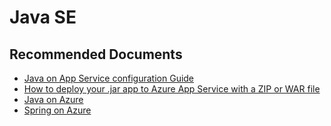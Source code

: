 <properties
  pagetitle="Java SE"
  description=""
  service=""
  resource=""
  ms.author="shrahman"
  selfhelptype="Generic"
  supporttopicids="32444081"
  productpesids="14748,16170,16333"
  cloudenvironments="public, fairfax, mooncake, blackforest, ussec, usnat"
  disableclouds=""
  articleid="2b8f905b-5c6e-4d1a-949e-6ce88da1f956"
  ownershipid="Compute_AppService" />
# Java SE

## **Recommended Documents**
* [Java on App Service configuration Guide](https://docs.microsoft.com/azure/app-service/configure-language-java?pivots=platform-linux)  
* [How to deploy your .jar app to Azure App Service with a ZIP or WAR file](https://docs.microsoft.com/azure/app-service/deploy-zip) 
* [Java on Azure](https://docs.microsoft.com/azure/developer/java/?view=azure-java-stable)
* [Spring on Azure](https://docs.microsoft.com/azure/developer/java/spring-framework/)